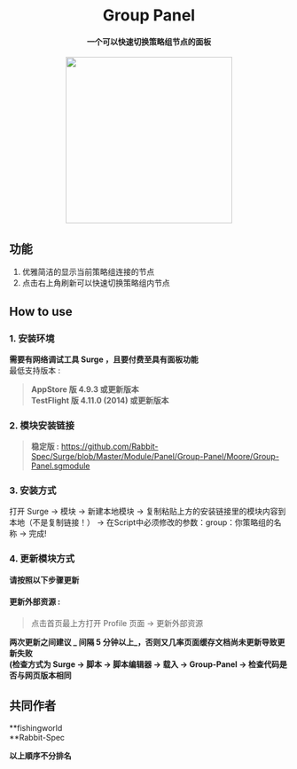 <h1 align="center">Group Panel</h1>

<h4 align="center">一个可以快速切换策略组节点的面板 </h4>

<p align="center">
<img src="https://raw.githubusercontent.com/Rabbit-Spec/Surge/Master/Module/Panel/Group-Panel/img/Group-Panel.PNG" width="300"></img>
</p>

## 功能
1. 优雅简洁的显示当前策略组连接的节点
2. 点击右上角刷新可以快速切换策略组内节点

## How to use
### 1. 安装环境
**需要有网络调试工具 Surge ，且要付费至具有面板功能**<br>
最低支持版本 :<br>
>**AppStore 版 4.9.3 或更新版本**<br>
>**TestFlight 版 4.11.0 (2014) 或更新版本**

### 2. 模块安装链接
> **稳定版 :** https://github.com/Rabbit-Spec/Surge/blob/Master/Module/Panel/Group-Panel/Moore/Group-Panel.sgmodule<br>

### 3. 安装方式
打开 Surge -> 模块 -> 新建本地模块 -> 复制粘贴上方的安装链接里的模块内容到本地（不是复制链接！） -> 在Script中必须修改的参数：group：你策略组的名称 -> 完成!

### 4. 更新模块方式
**请按照以下步骤更新**<br>
#### 更新外部资源 : 
>点击首页最上方打开 Profile 页面 -> 更新外部资源 <br>

**两次更新之间建议 _ 间隔 5 分钟以上_，否则又几率页面缓存文档尚未更新导致更新失败<br>
(检查方式为 Surge -> 脚本 -> 脚本编辑器 -> 载入 -> Group-Panel -> 检查代码是否与网页版本相同**

## 共同作者
**fishingworld<br>
**Rabbit-Spec<br>

__以上順序不分排名__

